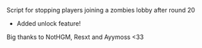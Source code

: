 Script for stopping players joining a zombies lobby after round 20

* Added unlock feature!

Big thanks to NotHGM, Resxt and Ayymoss <33
